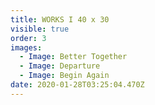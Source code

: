 ```yaml
---
title: WORKS I 40 x 30
visible: true
order: 3
images:
  - Image: Better Together
  - Image: Departure
  - Image: Begin Again
date: 2020-01-28T03:25:04.470Z
---
```


